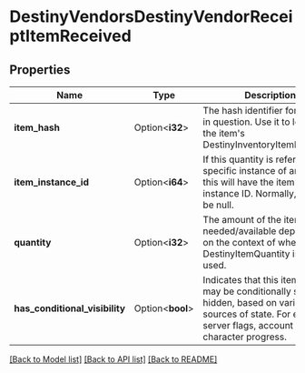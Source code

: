 # DestinyVendorsDestinyVendorReceiptItemReceived

## Properties

Name | Type | Description | Notes
------------ | ------------- | ------------- | -------------
**item_hash** | Option<**i32**> | The hash identifier for the item in question. Use it to look up the item's DestinyInventoryItemDefinition. | [optional]
**item_instance_id** | Option<**i64**> | If this quantity is referring to a specific instance of an item, this will have the item's instance ID. Normally, this will be null. | [optional]
**quantity** | Option<**i32**> | The amount of the item needed/available depending on the context of where DestinyItemQuantity is being used. | [optional]
**has_conditional_visibility** | Option<**bool**> | Indicates that this item quantity may be conditionally shown or hidden, based on various sources of state. For example: server flags, account state, or character progress. | [optional]

[[Back to Model list]](../README.md#documentation-for-models) [[Back to API list]](../README.md#documentation-for-api-endpoints) [[Back to README]](../README.md)


